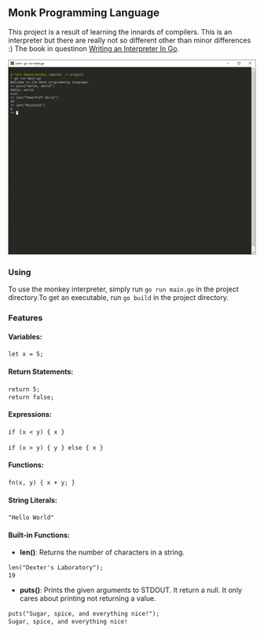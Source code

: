 ## Monk Programming Language
This project is a result of learning the innards of compilers. This is an interpreter but there are really not so different other than minor differences :) The book in questinon [Writing an Interpreter In Go](https://interpreterbook.com/).

![Demo of monkey working](/doc/demo.png)

### Using
To use the monkey interpreter, simply run `go run main.go` in the project directory.To get an executable, run `go build` in the project directory.

### Features
#### Variables:
	let x = 5;

#### Return Statements:
	return 5; 
	return false;

#### Expressions: 
	if (x < y) { x }

	if (x > y) { y } else { x }

#### Functions: 
	fn(x, y) { x + y; }

#### String Literals:
	"Hello World"

#### Built-in Functions:
- **len()**: Returns the number of characters in a string.
```
len("Dexter's Laboratory");
19
```
- **puts()**: Prints the given arguments to STDOUT. It return a null. It only cares about printing not returning a value.
```
puts("Sugar, spice, and everything nice!");
Sugar, spice, and everything nice!

```
